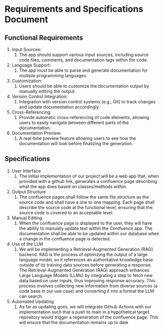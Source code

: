 # Requirements and Specifications Document

## Functional Requirements
1. Input Sources:
   1.  The app should support various input sources, including source code files, comments, and documentation tags within the code.
2. Language Support:
   1. The app must be able to parse and generate documentation for multiple programming languages.
3. Customization:
   1. Users should be able to customize the documentation output by manually editing the output.
4. Version Control Integration:
   1. Integration with version control systems (e.g., Git) to track changes and update documentation accordingly.
5. Cross-Referencing:
   1. Provide automatic cross-referencing of code elements, allowing users to easily navigate between different parts of the documentation.
6. Documentation Preview:
   1. A real-time preview feature allowing users to see how the documentation will look before finalizing the generation.

## Specifications
1. User Interface
   1. The initial implementation of our project will be a web app that, when provided with a github link, generates a confluence page describing what the app does based on classes/methods within.
2. Output Structure
   1. The confluence pages shall follow the same file structure as the source code and shall have a one to one mapping. Each page shall describe the source code at the functional level, ensuring that the source code is covered to an acceptable level.
3. Manual Editing
   1. When the confluence page is displayed to the user, they will have the ability to manually update text within the Conlfuence app. The documentation shall be able to be updated within our database when a change in the confluence page is detected.  
4. Use of the LLM
   1. We will be implementing a Retrieval-Augmented Generation (RAG) backend. RAG is the process of optimizing the output of a large language model, so it references an authoritative knowledge base outside of its training data sources before generating a response. The Retrieval-Augmented Generation (RAG) approach enhances Large Language Models (LLMs) by integrating a step to fetch new data based on user inputs, thus improving response accuracy. This process involves collecting new information from diverse sources (a code base in our use case) and converting it into a format the LLM can search.
5. Automated Updating
   1. As far as updating goes, we will integrate Github Actions with our implementation such that a push to main in a hypothetical target repository would trigger a regeneration of the confluence page. This will ensure that the documentation remains up to date
